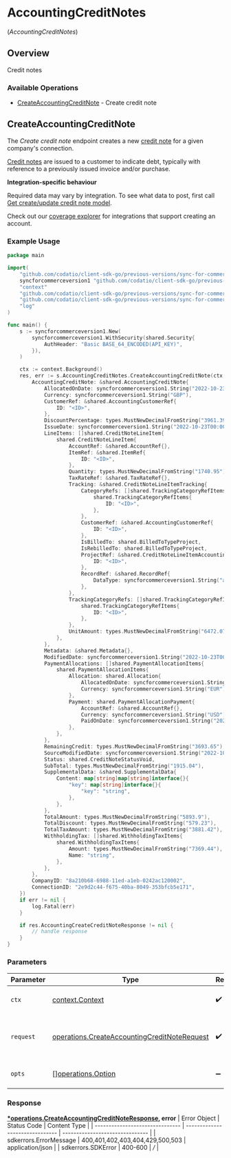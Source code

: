 # AccountingCreditNotes
(*AccountingCreditNotes*)

## Overview

Credit notes

### Available Operations

* [CreateAccountingCreditNote](#createaccountingcreditnote) - Create credit note

## CreateAccountingCreditNote

The *Create credit note* endpoint creates a new [credit note](https://docs.codat.io/accounting-api#/schemas/CreditNote) for a given company's connection.

[Credit notes](https://docs.codat.io/accounting-api#/schemas/CreditNote) are issued to a customer to indicate debt, typically with reference to a previously issued invoice and/or purchase.

**Integration-specific behaviour**

Required data may vary by integration. To see what data to post, first call [Get create/update credit note model](https://docs.codat.io/accounting-api#/operations/get-create-update-creditNotes-model).

Check out our [coverage explorer](https://knowledge.codat.io/supported-features/accounting?view=tab-by-data-type&dataType=creditNotes) for integrations that support creating an account.


### Example Usage

```go
package main

import(
	"github.com/codatio/client-sdk-go/previous-versions/sync-for-commerce-version-1/pkg/models/shared"
	syncforcommerceversion1 "github.com/codatio/client-sdk-go/previous-versions/sync-for-commerce-version-1"
	"context"
	"github.com/codatio/client-sdk-go/previous-versions/sync-for-commerce-version-1/pkg/types"
	"github.com/codatio/client-sdk-go/previous-versions/sync-for-commerce-version-1/pkg/models/operations"
	"log"
)

func main() {
    s := syncforcommerceversion1.New(
        syncforcommerceversion1.WithSecurity(shared.Security{
            AuthHeader: "Basic BASE_64_ENCODED(API_KEY)",
        }),
    )

    ctx := context.Background()
    res, err := s.AccountingCreditNotes.CreateAccountingCreditNote(ctx, operations.CreateAccountingCreditNoteRequest{
        AccountingCreditNote: &shared.AccountingCreditNote{
            AllocatedOnDate: syncforcommerceversion1.String("2022-10-23T00:00:00Z"),
            Currency: syncforcommerceversion1.String("GBP"),
            CustomerRef: &shared.AccountingCustomerRef{
                ID: "<ID>",
            },
            DiscountPercentage: types.MustNewDecimalFromString("3961.39"),
            IssueDate: syncforcommerceversion1.String("2022-10-23T00:00:00Z"),
            LineItems: []shared.CreditNoteLineItem{
                shared.CreditNoteLineItem{
                    AccountRef: &shared.AccountRef{},
                    ItemRef: &shared.ItemRef{
                        ID: "<ID>",
                    },
                    Quantity: types.MustNewDecimalFromString("1740.95"),
                    TaxRateRef: &shared.TaxRateRef{},
                    Tracking: &shared.CreditNoteLineItemTracking{
                        CategoryRefs: []shared.TrackingCategoryRefItems{
                            shared.TrackingCategoryRefItems{
                                ID: "<ID>",
                            },
                        },
                        CustomerRef: &shared.AccountingCustomerRef{
                            ID: "<ID>",
                        },
                        IsBilledTo: shared.BilledToTypeProject,
                        IsRebilledTo: shared.BilledToTypeProject,
                        ProjectRef: &shared.CreditNoteLineItemAccountingProjectReference{
                            ID: "<ID>",
                        },
                        RecordRef: &shared.RecordRef{
                            DataType: syncforcommerceversion1.String("accountTransaction"),
                        },
                    },
                    TrackingCategoryRefs: []shared.TrackingCategoryRefItems{
                        shared.TrackingCategoryRefItems{
                            ID: "<ID>",
                        },
                    },
                    UnitAmount: types.MustNewDecimalFromString("6472.07"),
                },
            },
            Metadata: &shared.Metadata{},
            ModifiedDate: syncforcommerceversion1.String("2022-10-23T00:00:00Z"),
            PaymentAllocations: []shared.PaymentAllocationItems{
                shared.PaymentAllocationItems{
                    Allocation: shared.Allocation{
                        AllocatedOnDate: syncforcommerceversion1.String("2022-10-23T00:00:00Z"),
                        Currency: syncforcommerceversion1.String("EUR"),
                    },
                    Payment: shared.PaymentAllocationPayment{
                        AccountRef: &shared.AccountRef{},
                        Currency: syncforcommerceversion1.String("USD"),
                        PaidOnDate: syncforcommerceversion1.String("2022-10-23T00:00:00Z"),
                    },
                },
            },
            RemainingCredit: types.MustNewDecimalFromString("3693.65"),
            SourceModifiedDate: syncforcommerceversion1.String("2022-10-23T00:00:00Z"),
            Status: shared.CreditNoteStatusVoid,
            SubTotal: types.MustNewDecimalFromString("1915.04"),
            SupplementalData: &shared.SupplementalData{
                Content: map[string]map[string]interface{}{
                    "key": map[string]interface{}{
                        "key": "string",
                    },
                },
            },
            TotalAmount: types.MustNewDecimalFromString("5893.9"),
            TotalDiscount: types.MustNewDecimalFromString("579.23"),
            TotalTaxAmount: types.MustNewDecimalFromString("3881.42"),
            WithholdingTax: []shared.WithholdingTaxItems{
                shared.WithholdingTaxItems{
                    Amount: types.MustNewDecimalFromString("7369.44"),
                    Name: "string",
                },
            },
        },
        CompanyID: "8a210b68-6988-11ed-a1eb-0242ac120002",
        ConnectionID: "2e9d2c44-f675-40ba-8049-353bfcb5e171",
    })
    if err != nil {
        log.Fatal(err)
    }

    if res.AccountingCreateCreditNoteResponse != nil {
        // handle response
    }
}
```

### Parameters

| Parameter                                                                                                        | Type                                                                                                             | Required                                                                                                         | Description                                                                                                      |
| ---------------------------------------------------------------------------------------------------------------- | ---------------------------------------------------------------------------------------------------------------- | ---------------------------------------------------------------------------------------------------------------- | ---------------------------------------------------------------------------------------------------------------- |
| `ctx`                                                                                                            | [context.Context](https://pkg.go.dev/context#Context)                                                            | :heavy_check_mark:                                                                                               | The context to use for the request.                                                                              |
| `request`                                                                                                        | [operations.CreateAccountingCreditNoteRequest](../../pkg/models/operations/createaccountingcreditnoterequest.md) | :heavy_check_mark:                                                                                               | The request object to use for the request.                                                                       |
| `opts`                                                                                                           | [][operations.Option](../../pkg/models/operations/option.md)                                                     | :heavy_minus_sign:                                                                                               | The options for this request.                                                                                    |


### Response

**[*operations.CreateAccountingCreditNoteResponse](../../pkg/models/operations/createaccountingcreditnoteresponse.md), error**
| Error Object                    | Status Code                     | Content Type                    |
| ------------------------------- | ------------------------------- | ------------------------------- |
| sdkerrors.ErrorMessage          | 400,401,402,403,404,429,500,503 | application/json                |
| sdkerrors.SDKError              | 400-600                         | */*                             |
